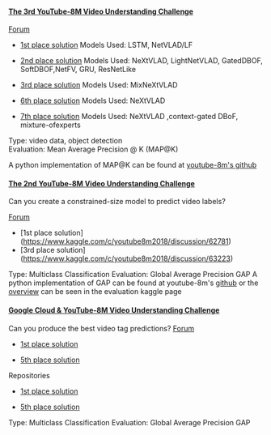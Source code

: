 
#### [The 3rd YouTube-8M Video Understanding Challenge](https://www.kaggle.com/c/youtube8m2019)


[Forum](https://www.kaggle.com/c/youtube8m2019/forums)

* [1st place solution](https://www.kaggle.com/c/youtube8m2019/discussion/112869) 
Models Used: LSTM, NetVLAD/LF

* [2nd place solution](https://www.kaggle.com/c/youtube8m2019/discussion/113663)
Models Used: NeXtVLAD, LightNetVLAD, GatedDBOF, SoftDBOF,NetFV, GRU, ResNetLike

* [3rd place solution](https://www.kaggle.com/c/youtube8m2019/discussion/112929)
 Models Used: MixNeXtVLAD
 
* [6th place solution](https://www.kaggle.com/c/youtube8m2019/discussion/112403)
  Models Used: NeXtVLAD
  
* [7th place solution](https://www.kaggle.com/c/youtube8m2019/discussion/112349)
 Models Used: NeXtVLAD ,context-gated DBoF, mixture-ofexperts
 
Type: video data, object detection	
Evaluation: Mean Average Precision @ K (MAP@K)

A python implementation of MAP@K can be found at [youtube-8m's github](https://github.com/google/youtube-8m/blob/master/mean_average_precision_calculator.py)

#### [The 2nd YouTube-8M Video Understanding Challenge](https://www.kaggle.com/c/youtube8m2018)

Can you create a constrained-size model to predict video labels?

[Forum](https://www.kaggle.com/c/youtube8m2018/forums)
* [1st place solution]
(https://www.kaggle.com/c/youtube8m2018/discussion/62781)
* [3rd place solution]
(https://www.kaggle.com/c/youtube8m2018/discussion/63223)

Type: Multiclass Classification
Evaluation:  Global Average Precision GAP 
A python implementation of GAP can be found at youtube-8m's [github](https://github.com/google/youtube-8m/blob/master/average_precision_calculator.py#L179) or the [overview](https://www.kaggle.com/c/youtube8m-2018/overview/evaluation) can be seen in the evaluation kaggle page 

#### [Google Cloud & YouTube-8M Video Understanding Challenge](https://www.kaggle.com/c/youtube8m)

Can you produce the best video tag predictions?
[Forum](https://www.kaggle.com/c/youtube8m/forums)

* [1st place solution](https://www.kaggle.com/c/youtube8m/discussion/35063)

* [5th place solution](https://www.kaggle.com/c/youtube8m/discussion/34751)

Repositories

* [1st place solution](https://github.com/antoine77340/Youtube-8MWILLOW)

* [5th place solution](https://github.com/mpekalski/Y8M)

Type: Multiclass Classification
Evaluation:  Global Average Precision GAP 
